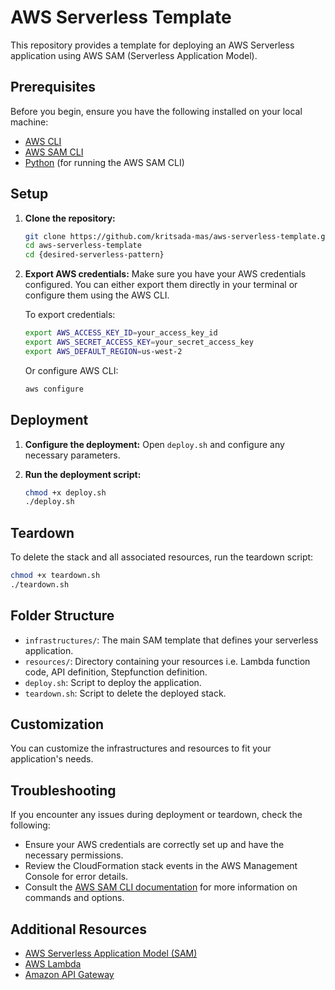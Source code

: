 # AWS Serverless Template

This repository provides a template for deploying an AWS Serverless application using AWS SAM (Serverless Application Model).

## Prerequisites

Before you begin, ensure you have the following installed on your local machine:

- [AWS CLI](https://aws.amazon.com/cli/)
- [AWS SAM CLI](https://docs.aws.amazon.com/serverless-application-model/latest/developerguide/install-sam-cli.html)
- [Python](https://www.python.org/downloads/) (for running the AWS SAM CLI)

## Setup

1. **Clone the repository:**
   ```bash
   git clone https://github.com/kritsada-mas/aws-serverless-template.git
   cd aws-serverless-template
   cd {desired-serverless-pattern}
   ```

2. **Export AWS credentials:**
   Make sure you have your AWS credentials configured. You can either export them directly in your terminal or configure them using the AWS CLI.

   To export credentials:
   ```bash
   export AWS_ACCESS_KEY_ID=your_access_key_id
   export AWS_SECRET_ACCESS_KEY=your_secret_access_key
   export AWS_DEFAULT_REGION=us-west-2
   ```

   Or configure AWS CLI:
   ```bash
   aws configure
   ```

## Deployment

1. **Configure the deployment:**
   Open `deploy.sh` and configure any necessary parameters.

2. **Run the deployment script:**
   ```bash
   chmod +x deploy.sh
   ./deploy.sh
   ```

## Teardown

To delete the stack and all associated resources, run the teardown script:

```bash
chmod +x teardown.sh
./teardown.sh
```

## Folder Structure

- `infrastructures/`: The main SAM template that defines your serverless application.
- `resources/`: Directory containing your resources i.e. Lambda function code, API definition, Stepfunction definition.
- `deploy.sh`: Script to deploy the application.
- `teardown.sh`: Script to delete the deployed stack.

## Customization

You can customize the infrastructures and resources to fit your application's needs.

## Troubleshooting

If you encounter any issues during deployment or teardown, check the following:
- Ensure your AWS credentials are correctly set up and have the necessary permissions.
- Review the CloudFormation stack events in the AWS Management Console for error details.
- Consult the [AWS SAM CLI documentation](https://docs.aws.amazon.com/serverless-application-model/latest/developerguide/what-is-sam.html) for more information on commands and options.

## Additional Resources

- [AWS Serverless Application Model (SAM)](https://aws.amazon.com/serverless/sam/)
- [AWS Lambda](https://aws.amazon.com/lambda/)
- [Amazon API Gateway](https://aws.amazon.com/api-gateway/)